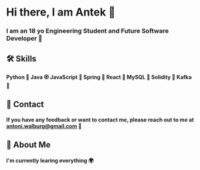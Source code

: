
# Hi there, I am Antek 👋

### I am an 18 yo Engineering Student and Future Software Developer 🙌
 



## 🛠 Skills
#### Python 🐍 Java 🏵 JavaScript 🐥 Spring 🍃 React 🐳 MySQL 🐼 Solidity 🐙 Kafka 🍩


## 📧 Contact

#### If you have any feedback or want to contact me, please reach out to me at antoni.walburg@gmail.com 📨


## 🚀 About Me
#### I'm currently learing everything 🌍


